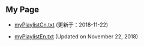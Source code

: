 ## My Page


- [myPlaylistCn.txt](https://tvplayersupport.github.io/OnlyForMe/myPlaylistCn.txt.zip) (更新于：2018-11-22)

- [myPlaylistEn.txt](https://tvplayersupport.github.io/OnlyForMe/myPlaylistEn.txt.zip) (Updated on November 22, 2018)

